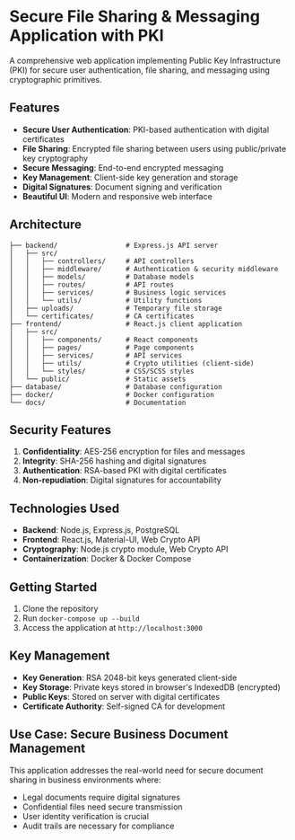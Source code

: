# Secure File Sharing & Messaging Application with PKI

A comprehensive web application implementing Public Key Infrastructure (PKI) for secure user authentication, file sharing, and messaging using cryptographic primitives.

## Features

- **Secure User Authentication**: PKI-based authentication with digital certificates
- **File Sharing**: Encrypted file sharing between users using public/private key cryptography
- **Secure Messaging**: End-to-end encrypted messaging
- **Key Management**: Client-side key generation and storage
- **Digital Signatures**: Document signing and verification
- **Beautiful UI**: Modern and responsive web interface

## Architecture

```
├── backend/                 # Express.js API server
│   ├── src/
│   │   ├── controllers/     # API controllers
│   │   ├── middleware/      # Authentication & security middleware
│   │   ├── models/          # Database models
│   │   ├── routes/          # API routes
│   │   ├── services/        # Business logic services
│   │   └── utils/           # Utility functions
│   ├── uploads/             # Temporary file storage
│   └── certificates/        # CA certificates
├── frontend/                # React.js client application
│   ├── src/
│   │   ├── components/      # React components
│   │   ├── pages/           # Page components
│   │   ├── services/        # API services
│   │   ├── utils/           # Crypto utilities (client-side)
│   │   └── styles/          # CSS/SCSS styles
│   └── public/              # Static assets
├── database/                # Database configuration
├── docker/                  # Docker configuration
└── docs/                    # Documentation
```

## Security Features

1. **Confidentiality**: AES-256 encryption for files and messages
2. **Integrity**: SHA-256 hashing and digital signatures
3. **Authentication**: RSA-based PKI with digital certificates
4. **Non-repudiation**: Digital signatures for accountability

## Technologies Used

- **Backend**: Node.js, Express.js, PostgreSQL
- **Frontend**: React.js, Material-UI, Web Crypto API
- **Cryptography**: Node.js crypto module, Web Crypto API
- **Containerization**: Docker & Docker Compose

## Getting Started

1. Clone the repository
2. Run `docker-compose up --build`
3. Access the application at `http://localhost:3000`

## Key Management

- **Key Generation**: RSA 2048-bit keys generated client-side
- **Key Storage**: Private keys stored in browser's IndexedDB (encrypted)
- **Public Keys**: Stored on server with digital certificates
- **Certificate Authority**: Self-signed CA for development

## Use Case: Secure Business Document Management

This application addresses the real-world need for secure document sharing in business environments where:
- Legal documents require digital signatures
- Confidential files need secure transmission
- User identity verification is crucial
- Audit trails are necessary for compliance
